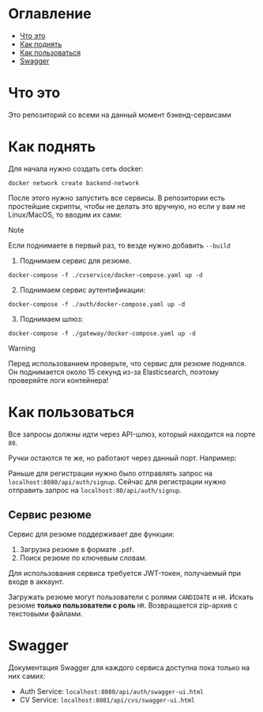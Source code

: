 # Оглавление

- [Что это](#чтоЭто)
- [Как поднять](#какПоднять)
- [Как пользоваться](#какПользоваться)
- [Swagger](#сваггер)

# <a name="чтоЭто">Что это</a>

Это репозиторий со всеми на данный момент бэкенд-сервисами

# <a name="какПоднять">Как поднять</a>

Для начала нужно создать сеть docker:

```shell
docker network create backend-network
```

После этого нужно запустить все сервисы. В репозитории есть простейшие скрипты, чтобы не делать это вручную, но если у вам не Linux/MacOS, то вводим их сами:

> [!NOTE]
> Если поднимаете в первый раз, то везде нужно добавить `--build`

1. Поднимаем сервис для резюме.

```shell
docker-compose -f ./cvservice/docker-compose.yaml up -d
```

2. Поднимаем сервис аутентификации:

```shell
docker-compose -f ./auth/docker-compose.yaml up -d
```

3. Поднимаем шлюз:

```shell
docker-compose -f ./gateway/docker-compose.yaml up -d
```

> [!WARNING]
> Перед использованием проверьте, что сервис для резюме поднялся.
> Он поднимается около 15 секунд из-за Elasticsearch, поэтому проверяйте логи контейнера!

# <a name="какПользоваться">Как пользоваться</a>

Все запросы должны идти через API-шлюз, который находится на порте `80`.

Ручки остаются те же, но работают через данный порт. Например:

Раньше для регистрации нужно было отправлять запрос на `localhost:8080/api/auth/signup`.
Сейчас для регистрации нужно отправить запрос на `localhost:80/api/auth/signup`.

## Сервис резюме

Сервис для резюме поддерживает две функции:
1. Загрузка резюме в формате `.pdf`.
2. Поиск резюме по ключевым словам.

Для использования сервиса требуется JWT-токен, получаемый при входе в аккаунт.

Загружать резюме могут пользователи с ролями `CANDIDATE` и `HR`.
Искать резюме **только пользователи с роль** `HR`. Возвращается zip-архив с текстовыми файлами.

# <a name="сваггер">Swagger</a>

Документация Swagger для каждого сервиса доступна пока только на них самих:

- Auth Service:
    `localhost:8080/api/auth/swagger-ui.html`
- CV Service:
    `localhost:8081/api/cvs/swagger-ui.html`

